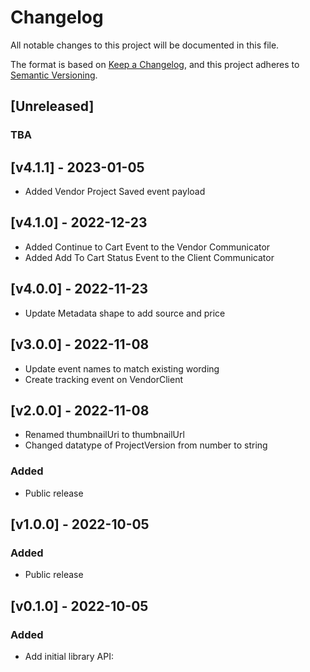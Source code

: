 # Changelog

All notable changes to this project will be documented in this file.

The format is based on [Keep a Changelog](https://keepachangelog.com/en/1.0.0/),
and this project adheres to
[Semantic Versioning](https://semver.org/spec/v2.0.0.html).

## [Unreleased]

### TBA

## [v4.1.1] - 2023-01-05

- Added Vendor Project Saved event payload

## [v4.1.0] - 2022-12-23

- Added Continue to Cart Event to the Vendor Communicator
- Added Add To Cart Status Event to the Client Communicator

## [v4.0.0] - 2022-11-23

- Update Metadata shape to add source and price

## [v3.0.0] - 2022-11-08

- Update event names to match existing wording
- Create tracking event on VendorClient

## [v2.0.0] - 2022-11-08

- Renamed thumbnailUri to thumbnailUrl
- Changed datatype of ProjectVersion from number to string

### Added

- Public release

## [v1.0.0] - 2022-10-05

### Added

- Public release

## [v0.1.0] - 2022-10-05

### Added

- Add initial library API:
